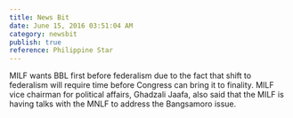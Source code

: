 ```yaml
---
title: News Bit
date: June 15, 2016 03:51:04 AM
category: newsbit
publish: true
reference: Philippine Star
---
```


MILF wants BBL first before federalism due to the fact that shift to federalism will require time before Congress can bring it to finality.
MILF vice chairman for political affairs, Ghadzali Jaafa, also said that the MILF is having talks with the MNLF to address the Bangsamoro issue.